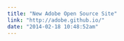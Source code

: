 ```yaml
---
title: "New Adobe Open Source Site"
link: "http://adobe.github.io/"
date: "2014-02-18 10:48:52am"
---
```

